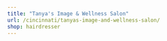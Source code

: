 ```yaml
---
title: "Tanya's Image & Wellness Salon"
url: /cincinnati/tanyas-image-and-wellness-salon/
shop: hairdresser
---
```

